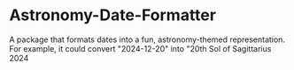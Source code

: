 # Astronomy-Date-Formatter
 A package that formats dates into a fun, astronomy-themed representation. For example, it could convert \"2024-12-20\" into \"20th Sol of Sagittarius 2024
